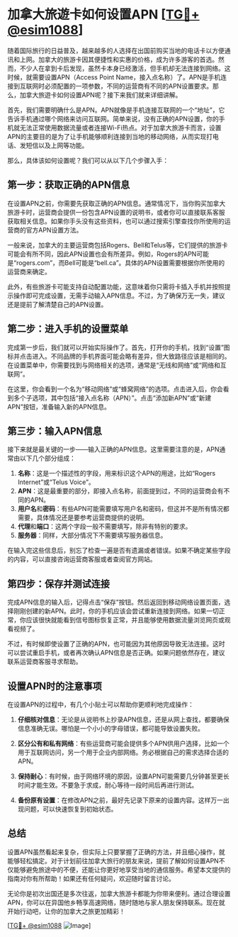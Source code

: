 # 加拿大旅遊卡如何设置APN [[TG💪+ @esim1088](https://t.me/s/esim1088)]

随着国际旅行的日益普及，越来越多的人选择在出国前购买当地的电话卡以方便通讯和上网。加拿大的旅游卡因其便捷性和实惠的价格，成为许多游客的首选。然而，不少人在拿到卡后发现，虽然卡本身已经激活，但手机却无法连接到网络。这时候，就需要设置APN（Access Point Name，接入点名称）了。APN是手机连接到互联网时必须配置的一项参数，不同的运营商有不同的APN设置要求。那么，加拿大旅遊卡如何设置APN呢？接下来我们就来详细讲解。

首先，我们需要明确什么是APN。APN就像是手机连接互联网的一个“地址”，它告诉手机通过哪个网络来访问互联网。简单来说，没有正确的APN设置，你的手机就无法正常使用数据流量或者连接Wi-Fi热点。对于加拿大旅游卡而言，设置APN的主要目的是为了让手机能够顺利连接到当地的移动网络，从而实现打电话、发短信以及上网等功能。

那么，具体该如何设置呢？我们可以从以下几个步骤入手：

## 第一步：获取正确的APN信息

在设置APN之前，你需要先获取正确的APN信息。通常情况下，当你购买加拿大旅游卡时，运营商会提供一份包含APN设置的说明书，或者你可以直接联系客服获取相关信息。如果你手头没有这些资料，也可以通过搜索引擎查找你所使用的运营商的官方APN设置方法。

一般来说，加拿大的主要运营商包括Rogers、Bell和Telus等，它们提供的旅游卡可能会有所不同，因此APN设置也会有所差异。例如，Rogers的APN可能是“rogers.com”，而Bell可能是“bell.ca”。具体的APN设置需要根据你所使用的运营商来确定。

此外，有些旅游卡可能支持自动配置功能，这意味着你只需将卡插入手机并按照提示操作即可完成设置，无需手动输入APN信息。不过，为了确保万无一失，建议还是提前了解清楚自己的APN设置。

## 第二步：进入手机的设置菜单

完成第一步后，我们就可以开始实际操作了。首先，打开你的手机，找到“设置”图标并点击进入。不同品牌的手机界面可能会略有差异，但大致路径应该是相同的。在设置菜单中，你需要找到与网络相关的选项，通常是“无线和网络”或“网络和互联网”。

在这里，你会看到一个名为“移动网络”或“蜂窝网络”的选项。点击进入后，你会看到多个子选项，其中包括“接入点名称（APN）”。点击“添加新APN”或“新建APN”按钮，准备输入新的APN信息。

## 第三步：输入APN信息

接下来就是最关键的一步——输入正确的APN信息。这里需要注意的是，APN通常由以下几个部分组成：

1. **名称**：这是一个描述性的字段，用来标识这个APN的用途，比如“Rogers Internet”或“Telus Voice”。
2. **APN**：这是最重要的部分，即接入点名称，前面提到过，不同的运营商会有不同的APN。
3. **用户名**和**密码**：有些APN可能需要填写用户名和密码，但这并不是所有情况都需要，具体情况还是要参考运营商提供的说明。
4. **代理**和**端口**：这两个字段一般不需要填写，除非有特别的要求。
5. **服务器**：同样，大部分情况下不需要填写服务器信息。

在输入完这些信息后，别忘了检查一遍是否有遗漏或者错误。如果不确定某些字段的内容，可以直接咨询运营商客服或者查阅官方网站。

## 第四步：保存并测试连接

完成APN信息的输入后，记得点击“保存”按钮。然后返回到移动网络设置页面，选择刚刚创建的新APN。此时，你的手机应该会尝试重新连接到网络。如果一切正常，你应该很快就能看到信号图标恢复正常，并且能够使用数据流量浏览网页或观看视频了。

不过，有时候即使设置了正确的APN，也可能因为其他原因导致无法连接。这时可以尝试重启手机，或者再次确认APN信息是否正确。如果问题依然存在，建议联系运营商客服寻求帮助。

## 设置APN时的注意事项

在设置APN的过程中，有几个小贴士可以帮助你更顺利地完成操作：

1. **仔细核对信息**：无论是从说明书上抄录APN信息，还是从网上查找，都要确保信息准确无误。哪怕是一个小小的字母错误，都可能导致设置失败。
   
2. **区分公有和私有网络**：有些运营商可能会提供多个APN供用户选择，比如一个用于互联网访问，另一个用于企业内部网络。务必根据自己的需求选择合适的APN。

3. **保持耐心**：有时候，由于网络环境的原因，设置APN可能需要几分钟甚至更长时间才能生效。不要急于求成，耐心等待一段时间后再进行测试。

4. **备份原有设置**：在修改APN之前，最好先记录下原来的设置内容。这样万一出现问题，可以快速恢复到初始状态。

## 总结

设置APN虽然看起来复杂，但实际上只要掌握了正确的方法，并且细心操作，就能够轻松搞定。对于计划前往加拿大旅行的朋友来说，提前了解如何设置APN不仅能够避免旅途中的不便，还能让你更好地享受当地的通信服务。希望本文提供的指南对你有所帮助！如果还有任何疑问，欢迎随时留言讨论。

无论你是初次出国还是多次往返，加拿大旅游卡都能为你带来便利。通过合理设置APN，你可以在异国他乡畅享高速网络，随时随地与家人朋友保持联系。现在就开始行动吧，让你的加拿大之旅更加精彩！

[[TG💪+ @esim1088](https://t.me/s/esim1088) ![Image](https://i.postimg.cc/4NQfJmqS/Snipaste-2025-05-13-00-14-12.png)]